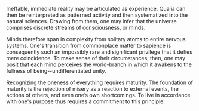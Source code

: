 Ineffable, immediate reality may be articulated as experience. Qualia can then be reinterpreted as patterned activity and then systematized into the natural sciences. Drawing from them, one may infer that the universe comprises discrete streams of consciousness, or minds.

Minds therefore span in complexity from solitary atoms to entire nervous systems. One's transition from commonplace matter to sapience is consequently such an impossibly rare and significant privilege that it defies mere coincidence. To make sense of their circumstances, then, one may posit that each mind perceives the world-branch in which it awakens to the fullness of being--undifferentiated unity.

Recognizing the oneness of everything requires maturity. The foundation of maturity is the rejection of misery as a reaction to external events, the actions of others, and even one’s own shortcomings. To live in accordance with one's purpose thus requires a commitment to this principle.